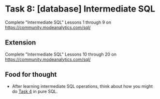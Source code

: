 # Task 8: [database] Intermediate SQL

Complete "Intermediate SQL" Lessons 1 through 9 on https://community.modeanalytics.com/sql/

## Extension
Complete "Intermediate SQL" Lessons 10 through 20 on https://community.modeanalytics.com/sql/

## Food for thought
- After learning intermediate SQL operations, think about how you might do [Task 4](../task-04) in pure SQL.
